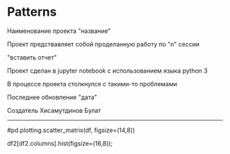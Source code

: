 # Patterns
Наименование проекта "название"

Проект предствавляет собой проделанную работу по "n" сессии

"вставить отчет"

Проект сделан в jupyter notebook с использованием языка python 3
 
В процессе проекта столкнулся с такими-то проблемами

Последнее обновление "дата"

Создатель Хисамутдинов Булат


--------------------------------------------

#pd.plotting.scatter_matrix(df, figsize=(14,8))

df2[df2.columns].hist(figsize=(16,8));





